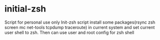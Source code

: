 # initial-zsh
Script for personal use only
Init-zsh script install some packages(rsync zsh screen mc net-tools tcpdump traceroute) in current system and set current user shell to zsh. 
Then can use user and root config for zsh shell
